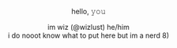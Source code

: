<p align="center"

  <p align="center"
 <br>
 hello,  𝚢𝚘𝚞 
<br>

<p align="center"
<br>
im wiz (@wizlust) he/him
<br>
i do nooot know what to put here but im a nerd 8)
